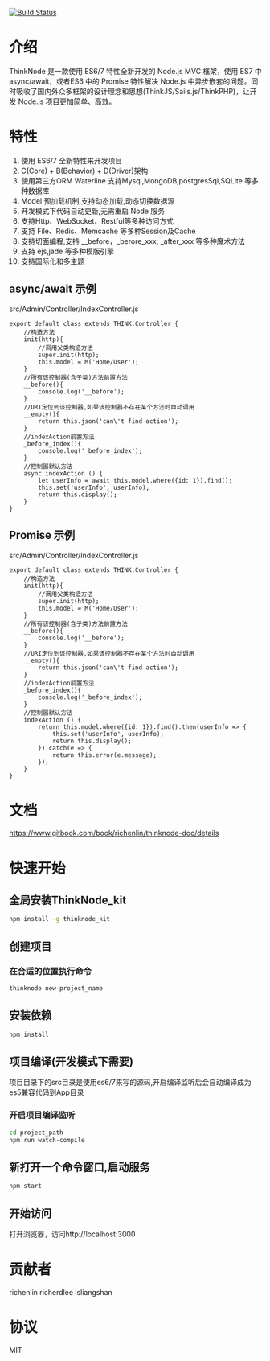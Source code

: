 [![Build Status](https://travis-ci.org/richenlin/thinknode.svg?branch=master)](https://travis-ci.org/richenlin/thinknode)

# 介绍
ThinkNode 是一款使用 ES6/7 特性全新开发的 Node.js MVC 框架，使用 ES7 中async/await，或者ES6 中的 Promise 特性解决 Node.js 中异步嵌套的问题。同时吸收了国内外众多框架的设计理念和思想(ThinkJS/Sails.js/ThinkPHP)，让开发 Node.js 项目更加简单、高效。


# 特性

1. 使用 ES6/7 全新特性来开发项目
2. C(Core) + B(Behavior) + D(Driver)架构
3. 使用第三方ORM Waterline 支持Mysql,MongoDB,postgresSql,SQLite 等多种数据库
4. Model 预加载机制,支持动态加载,动态切换数据源
5. 开发模式下代码自动更新,无需重启 Node 服务
6. 支持Http、WebSocket、Restful等多种访问方式
7. 支持 File、Redis、Memcache 等多种Session及Cache
8. 支持切面编程,支持 __before，_berore_xxx, _after_xxx 等多种魔术方法
9. 支持 ejs,jade 等多种模版引擎
10. 支持国际化和多主题

## async/await 示例
src/Admin/Controller/IndexController.js
```
export default class extends THINK.Controller {
    //构造方法
    init(http){
        //调用父类构造方法
        super.init(http);
        this.model = M('Home/User');
    }
    //所有该控制器(含子类)方法前置方法
    __before(){
        console.log('__before');
    }
    //URI定位到该控制器,如果该控制器不存在某个方法时自动调用
    __empty(){
        return this.json('can\'t find action');
    }
    //indexAction前置方法
    _before_index(){
        console.log('_before_index');
    }
    //控制器默认方法
    async indexAction () {
        let userInfo = await this.model.where({id: 1}).find();
        this.set('userInfo', userInfo);
        return this.display();
    }
}
```

## Promise 示例
src/Admin/Controller/IndexController.js
```
export default class extends THINK.Controller {
    //构造方法
    init(http){
        //调用父类构造方法
        super.init(http);
        this.model = M('Home/User');
    }
    //所有该控制器(含子类)方法前置方法
    __before(){
        console.log('__before');
    }
    //URI定位到该控制器,如果该控制器不存在某个方法时自动调用
    __empty(){
        return this.json('can\'t find action');
    }
    //indexAction前置方法
    _before_index(){
        console.log('_before_index');
    }
    //控制器默认方法
    indexAction () {
        return this.model.where({id: 1}).find().then(userInfo => {
            this.set('userInfo', userInfo);
            return this.display();
        }).catch(e => {
            return this.error(e.message);
        });
    }
}
```

# 文档

https://www.gitbook.com/book/richenlin/thinknode-doc/details

# 快速开始

## 全局安装ThinkNode_kit

```sh
npm install -g thinknode_kit
```

## 创建项目


### 在合适的位置执行命令

```sh
thinknode new project_name
```

## 安装依赖

```sh
npm install
```

## 项目编译(开发模式下需要)

项目目录下的src目录是使用es6/7来写的源码,开启编译监听后会自动编译成为es5兼容代码到App目录

### 开启项目编译监听

```sh
cd project_path
npm run watch-compile
```

## 新打开一个命令窗口,启动服务

```sh
npm start
```

## 开始访问

打开浏览器，访问http://localhost:3000 


# 贡献者

richenlin
richerdlee
lsliangshan

# 协议

MIT
